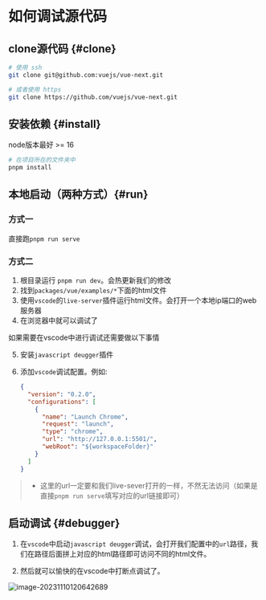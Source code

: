 # 如何调试源代码
## clone源代码 {#clone}

```bash
# 使用 ssh
git clone git@github.com:vuejs/vue-next.git

# 或者使用 https
git clone https://github.com/vuejs/vue-next.git
```

## 安装依赖 {#install}
node版本最好 >= 16
```bash
# 在项目所在的文件夹中
pnpm install
```

## 本地启动（两种方式）{#run}

### 方式一

直接跑`pnpm run serve`

### 方式二

1. 根目录运行 `pnpm run dev`。会热更新我们的修改
2. 找到`packages/vue/examples/*`下面的html文件
3. 使用`vscode`的`live-server`插件运行html文件。会打开一个本地ip端口的web服务器
4. 在浏览器中就可以调试了

如果需要在vscode中进行调试还需要做以下事情

5. 安装`javascript deugger`插件

6. 添加`vscode`调试配置。例如:

   ```json
   {
     "version": "0.2.0",
     "configurations": [
       {
         "name": "Launch Chrome",
         "request": "launch",
         "type": "chrome",
         "url": "http://127.0.0.1:5501/",
         "webRoot": "${workspaceFolder}"
       }
     ]
   }
   ```

  > - 这里的url一定要和我们live-sever打开的一样，不然无法访问（如果是直接`pnpm run serve`填写对应的url链接即可）
   
## 启动调试 {#debugger}
1. 在`vscode`中启动`javascript deugger`调试，会打开我们配置中的`url`路径，我们在路径后面拼上对应的html路径即可访问不同的html文件。

2. 然后就可以愉快的在vscode中打断点调试了。

![image-20231110120642689](https://csuxzy-images-1300770696.cos.ap-guangzhou.myqcloud.com/image-20231110120642689.png)
